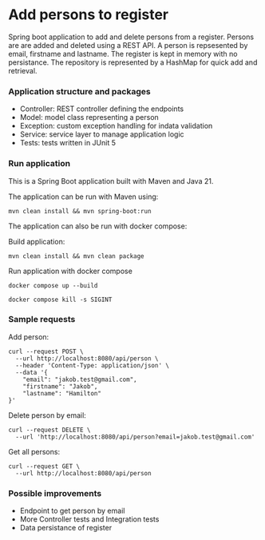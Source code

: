 # Add persons to register

Spring boot application to add and delete persons from a register. Persons are are added and deleted using a REST API. A person is repsesented by email, firstname and lastname. The register is kept in memory with no persistance. The repository is represented by a HashMap for quick add and retrieval.

### Application structure and packages

- Controller: REST controller defining the endpoints
- Model: model class representing a person
- Exception: custom exception handling for indata validation
- Service: service layer to manage application logic
- Tests: tests written in JUnit 5

### Run application

This is a Spring Boot application built with Maven and Java 21.

The application can be run with Maven using:

```
mvn clean install && mvn spring-boot:run
```

The application can also be run with docker compose:

Build application:

```
mvn clean install && mvn clean package
```

Run application with docker compose

```
docker compose up --build

docker compose kill -s SIGINT
```

### Sample requests

Add person:

```
curl --request POST \
  --url http://localhost:8080/api/person \
  --header 'Content-Type: application/json' \
  --data '{
	"email": "jakob.test@gmail.com",
	"firstname": "Jakob",
	"lastname": "Hamilton"
}'
```

Delete person by email:

```
curl --request DELETE \
  --url 'http://localhost:8080/api/person?email=jakob.test@gmail.com'
```

Get all persons:

```
curl --request GET \
  --url http://localhost:8080/api/person
```

### Possible improvements

- Endpoint to get person by email
- More Controller tests and Integration tests
- Data persistance of register
